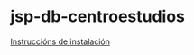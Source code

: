# jsp-db-centroestudios
[Instruccións de instalación](https://github.com/xoko14/jsp-db-centroestudios/wiki/Instalaci%C3%B3n)
